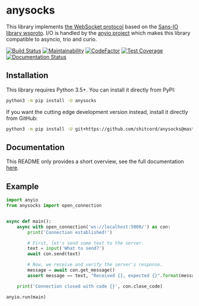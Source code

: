 # anysocks

This library implements [the WebSocket protocol](https://tools.ietf.org/html/rfc6455) based on the [Sans-IO library wsproto](https://github.com/python-hyper/wsproto).
I/O is handled by the [anyio project](https://github.com/agronholm/anyio) which makes this library compatible to asyncio, trio and curio.

[![Build Status](https://travis-ci.org/shitcord/anysocks.svg?branch=master)](https://travis-ci.org/shitcord/anysocks)
[![Maintainability](https://api.codeclimate.com/v1/badges/6f883d197ca32802380c/maintainability)](https://codeclimate.com/github/shitcord/anysocks/maintainability)
[![CodeFactor](https://www.codefactor.io/repository/github/shitcord/anysocks/badge)](https://www.codefactor.io/repository/github/shitcord/anysocks)
[![Test Coverage](https://api.codeclimate.com/v1/badges/6f883d197ca32802380c/test_coverage)](https://codeclimate.com/github/shitcord/anysocks/test_coverage)
[![Documentation Status](https://readthedocs.org/projects/anysocks/badge/?version=latest)](https://anysocks.readthedocs.io/en/latest/?badge=latest)

## Installation

This library requires Python 3.5+. You can install it directly from PyPI:

```sh
python3 -m pip install -U anysocks
```

If you want the cutting edge development version instead, install it directly from GitHub:

```sh
python3 -m pip install -U git+https://github.com/shitcord/anysocks@master#egg=anysocks
```

## Documentation

This README only provides a short overview, see the full documentation [here](https://anysocks.readthedocs.io/en/latest).

## Example

```python
import anyio
from anysocks import open_connection


async def main():
    async with open_connection('ws://localhost:5000/') as con:
        print('Connection established!')

        # First, let's send some text to the server.
        text = input('What to send?')
        await con.send(text)

        # Now, we receive and verify the server's response.
        message = await con.get_message()
        assert message == text, "Received {}, expected {}".format(message, text)

    print('Connection closed with code {}', con.close_code)

anyio.run(main)
```
